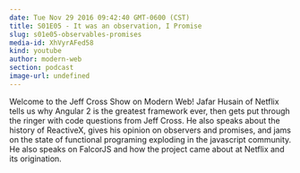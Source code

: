 ```yaml
---
date: Tue Nov 29 2016 09:42:40 GMT-0600 (CST)
title: S01E05 - It was an observation, I Promise
slug: s01e05-observables-promises
media-id: XhVyrAFed58
kind: youtube
author: modern-web
section: podcast
image-url: undefined
---
```

Welcome to the Jeff Cross Show on Modern Web! Jafar Husain of Netflix tells us why Angular 2 is the greatest framework ever, then gets put through the ringer with code questions from Jeff Cross. He also speaks about the history of ReactiveX, gives his opinion on observers and promises, and jams on the state of functional programing exploding in the javascript community. He also speaks on FalcorJS and how the project came about at Netflix and its origination.

